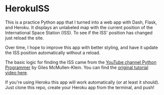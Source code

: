 # HerokuISS
This is a practice Python app that I turned into a web app with Dash, Flask, and Heroku.
It displays an unlabeled map with the current position of the International Space Station (ISS). 
To see if the ISS' position has changed just reload the site.

Over time, I hope to improve this app with better styling, and have it update the ISS position automatically without a reload.

The basic logic for finding the ISS came from the [YouTube channel Python Programmer](https://www.youtube.com/c/FlickThrough/) 
by Giles McMullen-Klein. You can find the [original tutorial video here](https://www.youtube.com/watch?v=R6CCTuHast0).

If you're using Heroku this app will work automatically (or at least it should). Just clone this repo, create your Heroku app from the terminal, and push!
